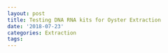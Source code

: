 ```yaml
---
layout: post
title: Testing DNA RNA kits for Oyster Extraction
date: '2018-07-23'
categories: Extraction
tags: 
---
```

